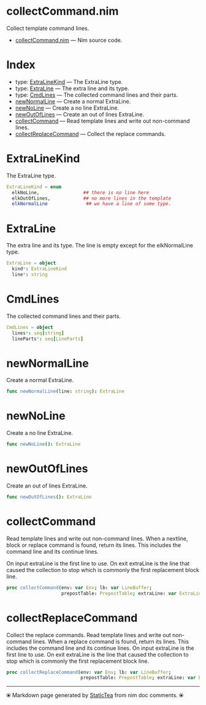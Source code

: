 # collectCommand.nim

Collect template command lines.

* [collectCommand.nim](../src/collectCommand.nim) &mdash; Nim source code.
# Index

* type: [ExtraLineKind](#extralinekind) &mdash; The ExtraLine type.
* type: [ExtraLine](#extraline) &mdash; The extra line and its type.
* type: [CmdLines](#cmdlines) &mdash; The collected command lines and their parts.
* [newNormalLine](#newnormalline) &mdash; Create a normal ExtraLine.
* [newNoLine](#newnoline) &mdash; Create a no line ExtraLine.
* [newOutOfLines](#newoutoflines) &mdash; Create an out of lines ExtraLine.
* [collectCommand](#collectcommand) &mdash; Read template lines and write out non-command lines.
* [collectReplaceCommand](#collectreplacecommand) &mdash; Collect the replace commands.

# ExtraLineKind

The ExtraLine type.

```nim
ExtraLineKind = enum
  elkNoLine,                ## there is no line here
  elkOutOfLines,            ## no more lines in the template
  elkNormalLine              ## we have a line of some type.
```

# ExtraLine

The extra line and its type. The line is empty except for the elkNormalLine type.

```nim
ExtraLine = object
  kind*: ExtraLineKind
  line*: string

```

# CmdLines

The collected command lines and their parts.

```nim
CmdLines = object
  lines*: seq[string]
  lineParts*: seq[LineParts]

```

# newNormalLine

Create a normal ExtraLine.

```nim
func newNormalLine(line: string): ExtraLine
```

# newNoLine

Create a no line ExtraLine.

```nim
func newNoLine(): ExtraLine
```

# newOutOfLines

Create an out of lines ExtraLine.

```nim
func newOutOfLines(): ExtraLine
```

# collectCommand

Read template lines and write out non-command lines. When a
nextline, block or replace command is found, return its lines.
This includes the command line and its continue lines.

On input extraLine is the first line to use.  On exit extraLine
is the line that caused the collection to stop which is commonly
the first replacement block line.

```nim
proc collectCommand(env: var Env; lb: var LineBuffer;
                    prepostTable: PrepostTable; extraLine: var ExtraLine): CmdLines
```

# collectReplaceCommand

Collect the replace commands.  Read template lines and write out non-command lines. When a replace command is found, return its lines.  This includes the command line and its continue lines. On input extraLine is the first line to use.  On exit extraLine is the line that caused the collection to stop which is commonly the first replacement block line.

```nim
proc collectReplaceCommand(env: var Env; lb: var LineBuffer;
                           prepostTable: PrepostTable; extraLine: var ExtraLine): CmdLines
```


---
⦿ Markdown page generated by [StaticTea](https://github.com/flenniken/statictea/) from nim doc comments. ⦿
